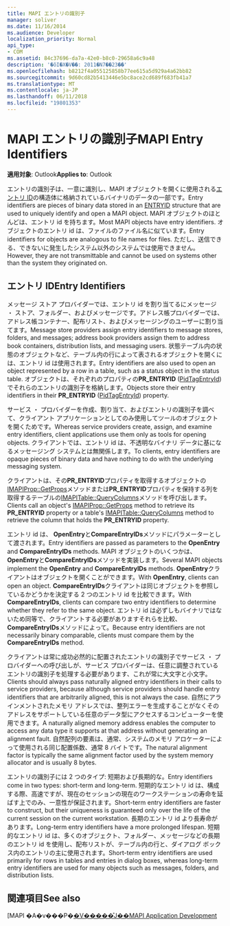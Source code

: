 ```yaml
---
title: MAPI エントリの識別子
manager: soliver
ms.date: 11/16/2014
ms.audience: Developer
localization_priority: Normal
api_type:
- COM
ms.assetid: 84c37696-da7a-42e0-b8c0-29658a6c9a48
description: '�ŏI�X�V��: 2011�N7��23��'
ms.openlocfilehash: b8212f4a055125858b77ee615a5d929a4a62bb82
ms.sourcegitcommit: 9d60cd82b5413446e5bc8ace2cd689f683fb41a7
ms.translationtype: MT
ms.contentlocale: ja-JP
ms.lasthandoff: 06/11/2018
ms.locfileid: "19801353"
---
```

# <a name="mapi-entry-identifiers"></a><span data-ttu-id="b3904-103">MAPI エントリの識別子</span><span class="sxs-lookup"><span data-stu-id="b3904-103">MAPI Entry Identifiers</span></span>

  
  
<span data-ttu-id="b3904-104">**適用対象**: Outlook</span><span class="sxs-lookup"><span data-stu-id="b3904-104">**Applies to**: Outlook</span></span> 
  
<span data-ttu-id="b3904-105">エントリの識別子は、一意に識別し、MAPI オブジェクトを開くに使用される[エントリ ID](entryid.md)の構造体に格納されているバイナリのデータの一部です。</span><span class="sxs-lookup"><span data-stu-id="b3904-105">Entry identifiers are pieces of binary data stored in an [ENTRYID](entryid.md) structure that are used to uniquely identify and open a MAPI object.</span></span> <span data-ttu-id="b3904-106">MAPI オブジェクトのほとんどは、エントリ id を持ちます。</span><span class="sxs-lookup"><span data-stu-id="b3904-106">Most MAPI objects have entry identifiers.</span></span> <span data-ttu-id="b3904-107">オブジェクトのエントリ id は、ファイルのファイル名に似ています。</span><span class="sxs-lookup"><span data-stu-id="b3904-107">Entry identifiers for objects are analogous to file names for files.</span></span> <span data-ttu-id="b3904-108">ただし、送信できる、できないに発生したシステム以外のシステムでは使用できません。</span><span class="sxs-lookup"><span data-stu-id="b3904-108">However, they are not transmittable and cannot be used on systems other than the system they originated on.</span></span> 
  
## <a name="entry-identifiers"></a><span data-ttu-id="b3904-109">エントリ ID</span><span class="sxs-lookup"><span data-stu-id="b3904-109">Entry Identifiers</span></span>

<span data-ttu-id="b3904-110">メッセージ ストア プロバイダーでは、エントリ id を割り当てるにメッセージ ・ ストア、フォルダー、およびメッセージです。アドレス帳プロバイダーでは、アドレス帳コンテナー、配布リスト、およびメッセージングのユーザーに割り当てます。</span><span class="sxs-lookup"><span data-stu-id="b3904-110">Message store providers assign entry identifiers to message stores, folders, and messages; address book providers assign them to address book containers, distribution lists, and messaging users.</span></span> <span data-ttu-id="b3904-111">状態テーブル内の状態のオブジェクトなど、テーブル内の行によって表されるオブジェクトを開くには、エントリ id は使用されます。</span><span class="sxs-lookup"><span data-stu-id="b3904-111">Entry identifiers are also used to open an object represented by a row in a table, such as a status object in the status table.</span></span> <span data-ttu-id="b3904-112">オブジェクトは、それぞれのプロパティの**PR_ENTRYID** ([PidTagEntryId](pidtagentryid-canonical-property.md)) でそれらのエントリの識別子を格納します。</span><span class="sxs-lookup"><span data-stu-id="b3904-112">Objects store their entry identifiers in their **PR_ENTRYID** ([PidTagEntryId](pidtagentryid-canonical-property.md)) property.</span></span> 
  
<span data-ttu-id="b3904-113">サービス ・ プロバイダーを作成、割り当て、およびエントリの識別子を調べて、クライアント アプリケーションとしてのみ使用してツールのオブジェクトを開くためです。</span><span class="sxs-lookup"><span data-stu-id="b3904-113">Whereas service providers create, assign, and examine entry identifiers, client applications use them only as tools for opening objects.</span></span> <span data-ttu-id="b3904-114">クライアントでは、エントリ id は、不透明なバイナリ データに基になるメッセージング システムとは無関係します。</span><span class="sxs-lookup"><span data-stu-id="b3904-114">To clients, entry identifiers are opaque pieces of binary data and have nothing to do with the underlying messaging system.</span></span> 
  
<span data-ttu-id="b3904-115">クライアントは、その**PR_ENTRYID**プロパティを取得するオブジェクトの[IMAPIProp::GetProps](imapiprop-getprops.md)メソッドまたは**PR_ENTRYID**プロパティを保持する列を取得するテーブルの[IMAPITable::QueryColumns](imapitable-querycolumns.md)メソッドを呼び出します。</span><span class="sxs-lookup"><span data-stu-id="b3904-115">Clients call an object's [IMAPIProp::GetProps](imapiprop-getprops.md) method to retrieve its **PR_ENTRYID** property or a table's [IMAPITable::QueryColumns](imapitable-querycolumns.md) method to retrieve the column that holds the **PR_ENTRYID** property.</span></span> 
  
<span data-ttu-id="b3904-116">エントリ id は、 **OpenEntry**と**CompareEntryIDs**メソッドにパラメーターとして渡されます。</span><span class="sxs-lookup"><span data-stu-id="b3904-116">Entry identifiers are passed as parameters to the **OpenEntry** and **CompareEntryIDs** methods.</span></span> <span data-ttu-id="b3904-117">MAPI オブジェクトのいくつかは、 **OpenEntry**と**CompareEntryIDs**メソッドを実装します。</span><span class="sxs-lookup"><span data-stu-id="b3904-117">Several MAPI objects implement the **OpenEntry** and **CompareEntryIDs** methods.</span></span> <span data-ttu-id="b3904-118">**OpenEntry**クライアントはオブジェクトを開くことができます。</span><span class="sxs-lookup"><span data-stu-id="b3904-118">With **OpenEntry**, clients can open an object.</span></span> <span data-ttu-id="b3904-119">**CompareEntryIDs**クライアントは同じオブジェクトを参照しているかどうかを決定する 2 つのエントリ id を比較できます。</span><span class="sxs-lookup"><span data-stu-id="b3904-119">With **CompareEntryIDs**, clients can compare two entry identifiers to determine whether they refer to the same object.</span></span> <span data-ttu-id="b3904-120">エントリ id は必ずしもバイナリではないため同等で、クライアントする必要がありますそれらを比較、 **CompareEntryIDs**メソッドによって。</span><span class="sxs-lookup"><span data-stu-id="b3904-120">Because entry identifiers are not necessarily binary comparable, clients must compare them by the **CompareEntryIDs** method.</span></span> 
  
<span data-ttu-id="b3904-121">クライアントは常に成功必然的に配置されたエントリの識別子でサービス ・ プロバイダーへの呼び出しが、サービス プロバイダーは、任意に調整されているエントリの識別子を処理する必要があります、これが常に大文字と小文字。</span><span class="sxs-lookup"><span data-stu-id="b3904-121">Clients should always pass naturally aligned entry identifiers in their calls to service providers, because although service providers should handle entry identifiers that are arbitrarily aligned, this is not always the case.</span></span> <span data-ttu-id="b3904-122">自然にアラインメントされたメモリ アドレスでは、整列エラーを生成することがなくそのアドレスをサポートしている任意のデータ型にアクセスするコンピューターを使用できます。</span><span class="sxs-lookup"><span data-stu-id="b3904-122">A naturally aligned memory address enables the computer to access any data type it supports at that address without generating an alignment fault.</span></span> <span data-ttu-id="b3904-123">自然配列の要素は、通常、システムのメモリ アロケーターによって使用される同じ配置係数、通常 8 バイトです。</span><span class="sxs-lookup"><span data-stu-id="b3904-123">The natural alignment factor is typically the same alignment factor used by the system memory allocator and is usually 8 bytes.</span></span>
  
<span data-ttu-id="b3904-124">エントリの識別子には 2 つのタイプ: 短期および長期的な。</span><span class="sxs-lookup"><span data-stu-id="b3904-124">Entry identifiers come in two types: short-term and long-term.</span></span> <span data-ttu-id="b3904-125">短期的なエントリ id は、構成する際、高速ですが、現在のセッションの現在のワークステーションの寿命を延ばす上でのみ、一意性が保証されます。</span><span class="sxs-lookup"><span data-stu-id="b3904-125">Short-term entry identifiers are faster to construct, but their uniqueness is guaranteed only over the life of the current session on the current workstation.</span></span> <span data-ttu-id="b3904-126">長期のエントリ id より長寿命があります。</span><span class="sxs-lookup"><span data-stu-id="b3904-126">Long-term entry identifiers have a more prolonged lifespan.</span></span> <span data-ttu-id="b3904-127">短期的なエントリ id は、多くのオブジェクト、フォルダー、メッセージなどの長期のエントリ id を使用し、配布リストが、テーブル内の行と、ダイアログ ボックス内のエントリの主に使用されます。</span><span class="sxs-lookup"><span data-stu-id="b3904-127">Short-term entry identifiers are used primarily for rows in tables and entries in dialog boxes, whereas long-term entry identifiers are used for many objects such as messages, folders, and distribution lists.</span></span>
  
## <a name="see-also"></a><span data-ttu-id="b3904-128">関連項目</span><span class="sxs-lookup"><span data-stu-id="b3904-128">See also</span></span>



<span data-ttu-id="b3904-129">[MAPI �A�v���P�[�V�����̊J��](mapi-application-development.md)</span><span class="sxs-lookup"><span data-stu-id="b3904-129">[MAPI Application Development](mapi-application-development.md)</span></span>

